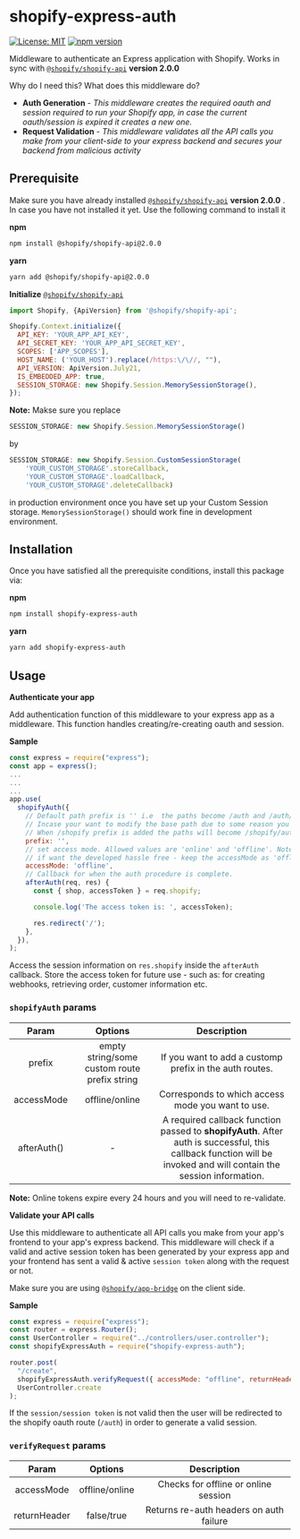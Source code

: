 # shopify-express-auth


[![License: MIT](https://img.shields.io/badge/License-MIT-green.svg)](LICENSE.md) [![npm version](https://badge.fury.io/js/shopify-express-auth.svg)](https://badge.fury.io/js/shopify-express-auth)

Middleware to authenticate an Express application with Shopify. Works in sync with [```@shopify/shopify-api```](https://npmjs.com/package/@shopify/shopify-api) **version 2.0.0**

Why do I need this? What does this middleware do?

* **Auth Generation** - *This middleware creates the required oauth and session required to run your Shopify app, in case the current oauth/session is expired it creates a new one.*
* **Request Validation** - *This middleware validates all the API calls you make from your client-side to your express backend and secures your backend from malicious activity*


## Prerequisite

Make sure you have already installed [```@shopify/shopify-api```](https://npmjs.com/package/@shopify/shopify-api) **version 2.0.0** . In case you have not installed it yet. Use the following command to install it

**npm**
```bash
npm install @shopify/shopify-api@2.0.0
```

**yarn**
```bash
yarn add @shopify/shopify-api@2.0.0
```

**Initialize** [```@shopify/shopify-api```](https://npmjs.com/package/@shopify/shopify-api)

```js
import Shopify, {ApiVersion} from '@shopify/shopify-api';

Shopify.Context.initialize({
  API_KEY: 'YOUR_APP_API_KEY',
  API_SECRET_KEY: 'YOUR_APP_API_SECRET_KEY',
  SCOPES: ['APP_SCOPES'],
  HOST_NAME: ('YOUR_HOST').replace(/https:\/\//, ""),
  API_VERSION: ApiVersion.July21,
  IS_EMBEDDED_APP: true,
  SESSION_STORAGE: new Shopify.Session.MemorySessionStorage(),
});
```
 **Note:** Makse sure you replace
 
 ```js
SESSION_STORAGE: new Shopify.Session.MemorySessionStorage()
 ```
by 
```js
SESSION_STORAGE: new Shopify.Session.CustomSessionStorage(
    'YOUR_CUSTOM_STORAGE'.storeCallback,
    'YOUR_CUSTOM_STORAGE'.loadCallback,
    'YOUR_CUSTOM_STORAGE'.deleteCallback)
```
in production environment once you have set up your Custom Session storage. ```MemorySessionStorage()``` should work fine in development environment.


## Installation
Once you have satisfied all the prerequisite conditions, install this package via:

**npm**
```bash
npm install shopify-express-auth
```

**yarn**
```bash
yarn add shopify-express-auth
```

## Usage

**Authenticate your app**

Add authentication function of this  middleware to your express app as a middleware. This function handles creating/re-creating oauth and session.

**Sample**

```js
const express = require("express");
const app = express();
...
...
...
app.use(
  shopifyAuth({
    // Default path prefix is '' i.e  the paths become /auth and /auth/callback
    // Incase your want to modify the base path due to some reason you can modify it by specifying a prefix value - such as /shopify
    // When /shopify prefix is added the paths will become /shopify/auth and /shopify/auth/callback
    prefix: '',
    // set access mode. Allowed values are 'online' and 'offline'. Note: online tokens expire every 24 hours and you will need to re-validate
    // if want the developed hassle free - keep the accessMode as 'offline'
    accessMode: 'offline',
    // Callback for when the auth procedure is complete. 
    afterAuth(req, res) {
      const { shop, accessToken } = req.shopify;

      console.log('The access token is: ', accessToken);

      res.redirect('/');
    },
  }),
);
```

Access the session information on `res.shopify` inside the `afterAuth` callback. Store the access token for future use - such as: for creating webhooks, retrieving order, customer information etc.

### `shopifyAuth` params

| Param | Options  | Description |
| :---:   | :-: | :-: |
| prefix | empty string/some custom route prefix string | If you want to add a customp prefix in the auth routes. |
| accessMode | offline/online | Corresponds to which access mode you want to use.  |
| afterAuth() | - | A required callback function passed to **shopifyAuth**. After auth is successful, this callback function will be invoked and will contain the session information.   |

**Note:** Online tokens expire every 24 hours and you will need to re-validate.

**Validate your API calls**

Use this middleware to authenticate all API calls you make from your app's frontend to your app's express backend. This middleware will check if a valid and active session token has been generated by your express app and your frontend has sent a valid & active `session token` along with the request or not.

Make sure you are using  [```@shopify/app-bridge```](https://www.npmjs.com/package/@shopify/app-bridge) on the client side.

**Sample**

```js
const express = require("express");
const router = express.Router();
const UserController = require("../controllers/user.controller");
const shopifyExpressAuth = require("shopify-express-auth");

router.post(
  "/create",
  shopifyExpressAuth.verifyRequest({ accessMode: "offline", returnHeader: false }),
  UserController.create
);

```

If the ```session/session token``` is not valid then the user will be redirected to the shopify oauth route (```/auth```) in order to generate a valid session.

### `verifyRequest` params

| Param | Options  | Description |
| :---:   | :-: | :-: |
| accessMode | offline/online | Checks for offline or online session |
| returnHeader | false/true | Returns re-auth headers on auth failure |

